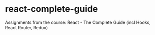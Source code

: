 # react-complete-guide
Assignments from the course: React - The Complete Guide (incl Hooks, React Router, Redux) 
